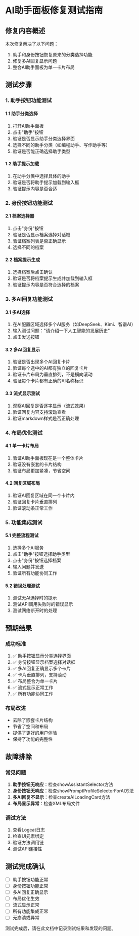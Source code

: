 # AI助手面板修复测试指南

## 修复内容概述
本次修复解决了以下问题：
1. 助手和身份按钮恢复原来的分类选择功能
2. 修复多AI回复显示问题
3. 整合AI助手面板为单一卡片布局

## 测试步骤

### 1. 助手按钮功能测试

#### 1.1 助手分类选择
1. 打开AI助手面板
2. 点击"助手"按钮
3. 验证是否显示助手分类选择界面
4. 选择不同的助手分类（如编程助手、写作助手等）
5. 验证是否能正确选择助手类型

#### 1.2 助手提示加载
1. 在助手分类中选择具体的助手
2. 验证是否将助手提示加载到输入框
3. 验证提示内容是否合适

### 2. 身份按钮功能测试

#### 2.1 档案选择器
1. 点击"身份"按钮
2. 验证是否显示档案选择对话框
3. 验证档案列表是否正确显示
4. 选择不同的档案

#### 2.2 档案提示生成
1. 选择档案后点击确认
2. 验证是否将档案提示生成并加载到输入框
3. 验证提示内容是否符合选择的档案

### 3. 多AI回复功能测试

#### 3.1 多AI选择
1. 在AI配置区域选择多个AI服务（如DeepSeek、Kimi、智谱AI）
2. 输入测试问题："请介绍一下人工智能的发展历史"
3. 点击发送按钮

#### 3.2 多AI回复显示
1. 验证是否出现多个AI回复卡片
2. 验证每个选中的AI都有独立的回复卡片
3. 验证卡片布局为垂直排列，不是横向滚动
4. 验证每个卡片都有正确的AI名称标识

#### 3.3 流式显示测试
1. 观察AI回复是否逐字显示（流式效果）
2. 验证回复内容支持滚动查看
3. 验证markdown样式是否正确处理

### 4. 布局优化测试

#### 4.1 单一卡片布局
1. 验证AI助手面板现在是一个整体卡片
2. 验证没有嵌套的卡片结构
3. 验证布局更加紧凑，节省空间

#### 4.2 回复区域布局
1. 验证AI回复区域在同一个卡片内
2. 验证回复卡片垂直排列
3. 验证滚动条正常工作

### 5. 功能集成测试

#### 5.1 完整流程测试
1. 选择多个AI服务
2. 点击"助手"按钮选择助手类型
3. 点击"身份"按钮选择档案
4. 输入问题并发送
5. 验证所有功能协同工作

#### 5.2 错误处理测试
1. 测试无AI选择时的提示
2. 测试API调用失败时的错误显示
3. 测试网络断开时的处理

## 预期结果

### 成功标准
1. ✅ 助手按钮显示分类选择界面
2. ✅ 身份按钮显示档案选择对话框
3. ✅ 多AI回复正确显示多个卡片
4. ✅ 卡片垂直排列，支持滚动
5. ✅ 布局整合为单一卡片
6. ✅ 流式显示正常工作
7. ✅ 所有功能协同工作

### 布局改进
- 去除了嵌套卡片结构
- 节省了空间和布局
- 提供了更好的用户体验
- 保持了功能的完整性

## 故障排除

### 常见问题
1. **助手按钮无响应**：检查showAssistantSelector方法
2. **身份按钮无响应**：检查showPromptProfileSelectorForAI方法
3. **多AI回复不显示**：检查createAILoadingCard方法
4. **布局显示异常**：检查XML布局文件

### 调试方法
1. 查看Logcat日志
2. 检查UI元素绑定
3. 验证方法调用链
4. 测试API连接性

## 测试完成确认
- [ ] 助手按钮功能正常
- [ ] 身份按钮功能正常
- [ ] 多AI回复正确显示
- [ ] 布局优化生效
- [ ] 流式显示正常
- [ ] 所有功能集成正常
- [ ] 无崩溃或异常

测试完成后，请在此文档中记录测试结果和发现的问题。
